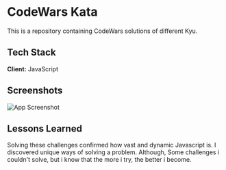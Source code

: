 # CodeWars Kata

This is a repository containing CodeWars solutions of different Kyu.





## Tech Stack

**Client:** JavaScript


## Screenshots

![App Screenshot](https://www.codewars.com/users/Nkechi1/badges/large)


## Lessons Learned

Solving these challenges confirmed how vast and dynamic Javascript is. I discovered unique ways of solving a problem. Although, Some challenges i couldn't solve, but i know that the more i try, the better i become.
